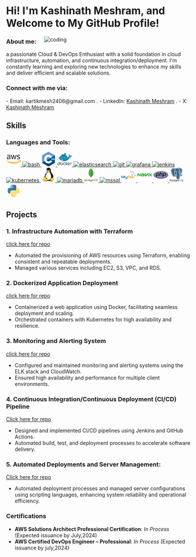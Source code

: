 # Hi! I'm **Kashinath Meshram**, and Welcome to My GitHub Profile!

<img align="right" alt="coding" width="400" src="https://miro.medium.com/v2/resize:fit:720/format:webp/1*9m-WDdL_ji01bGbjEnutEw.gif"></img>

<h3 align="left">About me:</h3>
 a passionate Cloud & DevOps Enthusiast with a solid foundation in cloud infrastructure, automation, and continuous integration/deployment. I'm constantly learning and exploring new technologies to enhance my skills and deliver efficient and scalable solutions.

<h3 align="left">Connect with me via: </h3>
- Email: kartikmesh2406@gmail.com .
- LinkedIn: <a align="right" alt="coding" width="400" href="https://www.linkedin.com/in/kashinath-meshram-837893180/">Kashinath Meshram</a> .
- X: <a align="right" alt="coding" width="400" href="https://x.com/KashinathMeshr2">Kashinath Meshram</a> 

## Skills
<h3 align="left">Languages and Tools:</h3>
<p align="left"> <a href="https://aws.amazon.com" target="_blank" rel="noreferrer"> <img src="https://raw.githubusercontent.com/devicons/devicon/master/icons/amazonwebservices/amazonwebservices-original-wordmark.svg" alt="aws" width="40" height="40"/> </a> <a href="https://www.gnu.org/software/bash/" target="_blank" rel="noreferrer"> <img src="https://www.vectorlogo.zone/logos/gnu_bash/gnu_bash-icon.svg" alt="bash" width="40" height="40"/> </a> <a href="https://www.w3schools.com/cpp/" target="_blank" rel="noreferrer"> <img src="https://raw.githubusercontent.com/devicons/devicon/master/icons/cplusplus/cplusplus-original.svg" alt="cplusplus" width="40" height="40"/> </a> <a href="https://www.docker.com/" target="_blank" rel="noreferrer"> <img src="https://raw.githubusercontent.com/devicons/devicon/master/icons/docker/docker-original-wordmark.svg" alt="docker" width="40" height="40"/> </a> <a href="https://www.elastic.co" target="_blank" rel="noreferrer"> <img src="https://www.vectorlogo.zone/logos/elastic/elastic-icon.svg" alt="elasticsearch" width="40" height="40"/> </a> <a href="https://git-scm.com/" target="_blank" rel="noreferrer"> <img src="https://www.vectorlogo.zone/logos/git-scm/git-scm-icon.svg" alt="git" width="40" height="40"/> </a> <a href="https://grafana.com" target="_blank" rel="noreferrer"> <img src="https://www.vectorlogo.zone/logos/grafana/grafana-icon.svg" alt="grafana" width="40" height="40"/> </a> <a href="https://www.jenkins.io" target="_blank" rel="noreferrer"> <img src="https://www.vectorlogo.zone/logos/jenkins/jenkins-icon.svg" alt="jenkins" width="40" height="40"/> </a> <a href="https://kubernetes.io" target="_blank" rel="noreferrer"> <img src="https://www.vectorlogo.zone/logos/kubernetes/kubernetes-icon.svg" alt="kubernetes" width="40" height="40"/> </a> <a href="https://www.linux.org/" target="_blank" rel="noreferrer"> <img src="https://raw.githubusercontent.com/devicons/devicon/master/icons/linux/linux-original.svg" alt="linux" width="40" height="40"/> </a> <a href="https://mariadb.org/" target="_blank" rel="noreferrer"> <img src="https://www.vectorlogo.zone/logos/mariadb/mariadb-icon.svg" alt="mariadb" width="40" height="40"/> </a> <a href="https://www.mongodb.com/" target="_blank" rel="noreferrer"> <img src="https://raw.githubusercontent.com/devicons/devicon/master/icons/mongodb/mongodb-original-wordmark.svg" alt="mongodb" width="40" height="40"/> </a> <a href="https://www.microsoft.com/en-us/sql-server" target="_blank" rel="noreferrer"> <img src="https://www.svgrepo.com/show/303229/microsoft-sql-server-logo.svg" alt="mssql" width="40" height="40"/> </a> <a href="https://www.mysql.com/" target="_blank" rel="noreferrer"> <img src="https://raw.githubusercontent.com/devicons/devicon/master/icons/mysql/mysql-original-wordmark.svg" alt="mysql" width="40" height="40"/> </a> <a href="https://www.nginx.com" target="_blank" rel="noreferrer"> <img src="https://raw.githubusercontent.com/devicons/devicon/master/icons/nginx/nginx-original.svg" alt="nginx" width="40" height="40"/> </a> <a href="https://www.php.net" target="_blank" rel="noreferrer"> <img src="https://raw.githubusercontent.com/devicons/devicon/master/icons/php/php-original.svg" alt="php" width="40" height="40"/> </a> <a href="https://www.postgresql.org" target="_blank" rel="noreferrer"> <img src="https://raw.githubusercontent.com/devicons/devicon/master/icons/postgresql/postgresql-original-wordmark.svg" alt="postgresql" width="40" height="40"/> </a> <a href="https://www.python.org" target="_blank" rel="noreferrer"> <img src="https://raw.githubusercontent.com/devicons/devicon/master/icons/python/python-original.svg" alt="python" width="40" height="40"/> </a> </p>

## Projects
### 1. Infrastructure Automation with Terraform
<a align="right" alt="coding" width="400" href="https://github.com/Kartik-yo/terraform-repo">click here for repo</a>
- Automated the provisioning of AWS resources using Terraform, enabling consistent and repeatable deployments.
- Managed various services including EC2, S3, VPC, and RDS.

### 2. Dockerized Application Deployment
<a align="right" alt="coding" width="400" href="">click here for repo</a>
- Containerized a web application using Docker, facilitating seamless deployment and scaling.
- Orchestrated containers with Kubernetes for high availability and resilience.

### 3. Monitoring and Alerting System
<a align="right" alt="coding" width="400" href="">click here for repo</a>
- Configured and maintained monitoring and alerting systems using the ELK stack and CloudWatch.
- Ensured high availability and performance for multiple client environments.

### 4. Continuous Integration/Continuous Deployment (CI/CD) Pipeline
<a align=left href="https://github.com/Kartik-yo/Continuous-Integration-Continuous-Deployment-CI-CD-Pipeline">Click here for repo</a>
- Designed and implemented CI/CD pipelines using Jenkins and GitHub Actions.
- Automated build, test, and deployment processes to accelerate software delivery.

### 5. Automated Deployments and Server Management:
<a align=left href="https://github.com/Kartik-yo/Automated-Deployments-and-Server-Management">Click here for repo</a>
- Automated deployment processes and managed server configurations using scripting languages, enhancing system reliability and operational efficiency.

### Certifications
- **AWS Solutions Architect Professional Certification**: *In Process* (Expected issuance by July,2024)
- **AWS Certified DevOps Engineer – Professional**: *In Process* (Expected issuance by july,2024)


